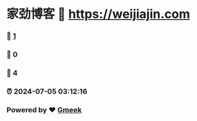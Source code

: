 # 家劲博客 :link: https://weijiajin.com 
### :page_facing_up: [1](https://weijiajin.com/tag.html) 
### :speech_balloon: 0 
### :hibiscus: 4 
### :alarm_clock: 2024-07-05 03:12:16 
### Powered by :heart: [Gmeek](https://github.com/Meekdai/Gmeek)
